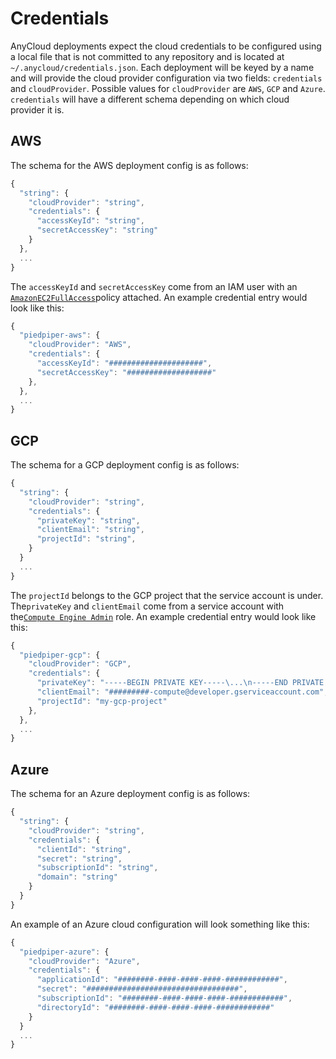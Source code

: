 # Credentials

AnyCloud deployments expect the cloud credentials to be configured using a local file that is not committed to any repository and is located at `~/.anycloud/credentials.json`. Each deployment will be keyed by a name and will provide the cloud provider configuration via two fields:  `credentials` and `cloudProvider`. Possible values for `cloudProvider` are `AWS`, `GCP` and `Azure`. `credentials` will have a different schema depending on which cloud provider it is.

## AWS

The schema for the AWS deployment config is as follows:

```javascript
{
  "string": {
    "cloudProvider": "string",
    "credentials": {
      "accessKeyId": "string",
      "secretAccessKey": "string"
    }
  },
  ...
}
```

The `accessKeyId` and `secretAccessKey` come from an IAM user with an [`AmazonEC2FullAccess`](https://console.aws.amazon.com/iam/home#/policies/arn%3Aaws%3Aiam%3A%3Aaws%3Apolicy%2FAmazonEC2FullAccess)policy attached. An example credential entry would look like this:

```javascript
{
  "piedpiper-aws": {
    "cloudProvider": "AWS",
    "credentials": {
      "accessKeyId": "#####################",
      "secretAccessKey": "###################"
    },
  },
  ...
}
```

## GCP

The schema for a GCP deployment config is as follows:

```javascript
{
  "string": {
    "cloudProvider": "string",
    "credentials": {
      "privateKey": "string",
      "clientEmail": "string",
      "projectId": "string",
    }
  }
  ...
}
```

The `projectId` belongs to the GCP project that the service account is under. The`privateKey` and `clientEmail` come from a service account with the[`Compute Engine Admin`](https://cloud.google.com/compute/docs/access/iam#compute.admin) role. An example credential entry would look like this:

```javascript
{
  "piedpiper-gcp": {
    "cloudProvider": "GCP",
    "credentials": {
      "privateKey": "-----BEGIN PRIVATE KEY-----\...\n-----END PRIVATE KEY-----\n",
      "clientEmail": "#########-compute@developer.gserviceaccount.com",
      "projectId": "my-gcp-project"
    },
  },
  ...
}
```

## Azure

The schema for an Azure deployment config is as follows:

```javascript
{
  "string": {
    "cloudProvider": "string",
    "credentials": {
      "clientId": "string",
      "secret": "string",
      "subscriptionId": "string",
      "domain": "string"
    }
  }
}
```

An example of an Azure cloud configuration will look something like this:

```javascript
{
  "piedpiper-azure": {
    "cloudProvider": "Azure",
    "credentials": {
      "applicationId": "########-####-####-####-############",
      "secret": "##################################",
      "subscriptionId": "########-####-####-####-############",
      "directoryId": "########-####-####-####-############"
    }
  }
  ...
}
```
